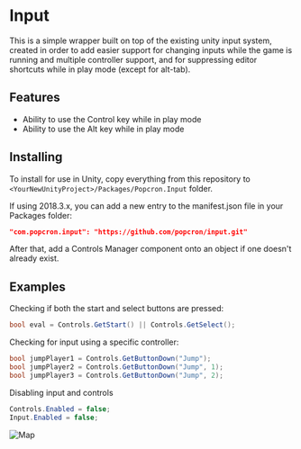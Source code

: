# Input
This is a simple wrapper built on top of the existing unity input system, created in order to add easier support for changing inputs while the game is running and multiple controller support, and for suppressing editor shortcuts while in play mode (except for alt-tab).

## Features
* Ability to use the Control key while in play mode
* Ability to use the Alt key while in play mode

## Installing
To install for use in Unity, copy everything from this repository to `<YourNewUnityProject>/Packages/Popcron.Input` folder.

If using 2018.3.x, you can add a new entry to the manifest.json file in your Packages folder:
```json
"com.popcron.input": "https://github.com/popcron/input.git"
```
After that, add a Controls Manager component onto an object if one doesn't already exist.

## Examples
Checking if both the start and select buttons are pressed:
```cs
bool eval = Controls.GetStart() || Controls.GetSelect();
```

Checking for input using a specific controller:
```cs
bool jumpPlayer1 = Controls.GetButtonDown("Jump");
bool jumpPlayer2 = Controls.GetButtonDown("Jump", 1);
bool jumpPlayer3 = Controls.GetButtonDown("Jump", 2);
```

Disabling input and controls
```cs
Controls.Enabled = false;
Input.Enabled = false;
```

![Map](https://media.discordapp.net/attachments/461266635383111680/563847701255553075/unknown.png)
